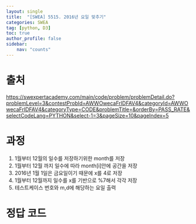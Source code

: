 ```yaml
---
layout: single
title:  "[SWEA] 5515. 2016년 요일 맞추기"
categories: SWEA
tag: [python, D3]
toc: true
author_profile: false
sidebar:
    nav: "counts"
---
```


# 출처
<https://swexpertacademy.com/main/code/problem/problemDetail.do?problemLevel=3&contestProbId=AWWOwecaFrIDFAV4&categoryId=AWWOwecaFrIDFAV4&categoryType=CODE&problemTitle=&orderBy=PASS_RATE&selectCodeLang=PYTHON&select-1=3&pageSize=10&pageIndex=5>

  
  
# 과정
1. 1월부터 12월의 일수를 저장하기위한 month를 저장
2. 1월부터 12월 까지 일수에 따라 month[i]안에 공간을 저장
3. 2016년 1월 1일은 금요일이기 때문에 x를 4로 저장
4. 1월부터 12월까지 일수를 x를 기반으로 %7해서 각각 저장
5. 테스트케이스 번호와 m,d에 해당하는 요일 출력






# 정답 코드
<script src="https://gist.github.com/kghees/f2e075d39e7de94fccf375b5e58136ef.js"></script>